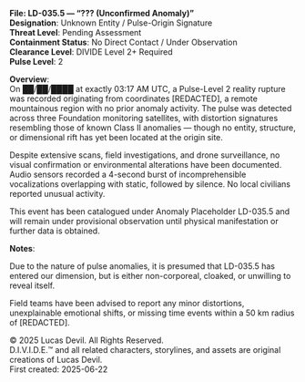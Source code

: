 **File: LD-035.5 — “??? (Unconfirmed Anomaly)”**  
**Designation**: Unknown Entity / Pulse-Origin Signature  
**Threat Level**: Pending Assessment  
**Containment Status**: No Direct Contact / Under Observation  
**Clearance Level**: DIVIDE Level 2+ Required  
**Pulse Level**: 2  

**Overview**:  
On ██/██/████ at exactly 03:17 AM UTC, a Pulse-Level 2 reality rupture was recorded originating from coordinates [REDACTED], a remote mountainous region with no prior anomaly activity. The pulse was detected across three Foundation monitoring satellites, with distortion signatures resembling those of known Class II anomalies — though no entity, structure, or dimensional rift has yet been located at the origin site.  

Despite extensive scans, field investigations, and drone surveillance, no visual confirmation or environmental alterations have been documented. Audio sensors recorded a 4-second burst of incomprehensible vocalizations overlapping with static, followed by silence. No local civilians reported unusual activity.  

This event has been catalogued under Anomaly Placeholder LD-035.5 and will remain under provisional observation until physical manifestation or further data is obtained.  

**Notes**:  
 
Due to the nature of pulse anomalies, it is presumed that LD-035.5 has entered our dimension, but is either non-corporeal, cloaked, or unwilling to reveal itself.  

Field teams have been advised to report any minor distortions, unexplainable emotional shifts, or missing time events within a 50 km radius of [REDACTED].  

© 2025 Lucas Devil. All Rights Reserved.  
D.I.V.I.D.E.™ and all related characters, storylines, and assets are original creations of Lucas Devil.  
First created: 2025-06-22  
